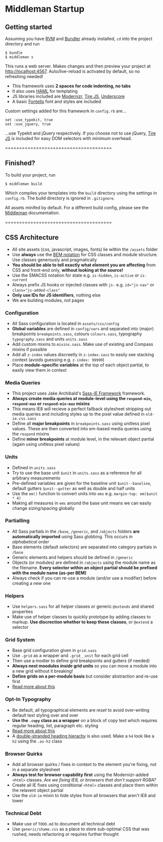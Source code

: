 Middleman Startup
=========

## Getting started

Assuming you have [RVM](https://rvm.io/) and [Bundler](http://bundler.io/) already installed, `cd` into the project directory and run

    $ bundle
    $ middleman s

This runs a web server. Makes changes and then preview your project at [http://localhost:4567](http://localhost:4567). Auto/live-reload is activated by default, so no refreshing needed!

- This framework uses **2 spaces for code indenting, no tabs**
- It also uses [HAML](http://haml.info/) for templating
- JS libraries included are [Modernizr](http://modernizr.com/), [Tire JS](http://tirejs.com/), [Underscore](http://underscorejs.org/)
- A basic [Fontello](http://fontello.com/) font and styles are included

Custom settings added for this framework in `config.rb` are...

    set :use_typekit, true
    set :use_jquery, true

...use Typekit and jQuery respectively. If you choose not to use jQuery, [Tire JS](http://tirejs.com/) is included for easy DOM selectors with minimum overhead.

======================================

## Finished?

To build your project, run

    $ middleman build

Which compiles your templates into the `build` directory using the settings in `config.rb`. The build directory is ignored in `.gitignore`.   

All assets minifed by default. For a different build config, please see the [Middleman](http://middlemanapp.com/) documentation.

======================================

## CSS Architecture

- All site assets (css, javascript, images, fonts) lie within the `/assets` folder
- Use **always** use the [BEM notation](http://csswizardry.com/2013/01/mindbemding-getting-your-head-round-bem-syntax/) for CSS classes and module structure. Use classes generously and pragmatically
- **You should be able to tell exactly what element you are affecting** from CSS and front-end only, **without looking at the source!**
- Use the SMACSS notation for state e.g. `is-hidden`, `is-active` or `is-current`
- Always prefix JS hooks or injected classes with `js-` e.g. `id="js-nav"` or `class="js-added-class"` 
- **Only use IDs for JS identifiers**, nothing else
- We are building modules, not pages

### Configuration

- All Sass configuration is located in  `assets/css/config`
- **Global variables** are defined in `config/vars` and separated into (major) breakpoints `breakpoints.sass`, colours `colours.sass`, typography `typography.sass` and units `units.sass`
- Add custom mixins to `mixins.sass`. Make use of existing and Compass mixins if possible
- Add all `z-index` values discreetly in `z-index.sass` to easily see stacking context (avoids guessing e.g. `z-index: 99999`)
- Place **module-specific variables** at the top of each object partial, to easily view them in context

### Media Queries

- This project uses Jake Archibald's [Sass-IE Framework](http://jakearchibald.github.io/sass-ie/) framework. 
- **Always create media queries at module-level using the `respond-min`, `respond-max` or `respond-min-max` mixins**
- This means IE8 will recieve a perfect fallback stylesheet stripping out media queries and including styles up to the pixel value defined in `old-ie.css.sass`
- Define all **major breakpoints** in `breakpoints.sass` using unitless pixel values. These are then converted into em-based media queries using the `respond` mixins
- Define **minor breakpoints** at module level, in the relevant object partial (again using unitless pixel values)

### Units

- Defined in `units.sass`
- Try to use the base unit `$unit` in `units.sass` as a reference for all arbitrary measurements
- Pre-defined variables are given for the baseline unit `$unit--baseline`, default gutters `$unit--gutter` as well as double and half units
- Use the `em()` function to convert units into `ems` e.g. `margin-top: em($unit * 4)`
- Making all measures in `ems` around the base unit means we can easily change sizing/spacing globally

### Partialling

- All Sass partials in the `/base`, `/generic`, and `/objects` folders **are automatically imported** using Sass globbing. This occurs *in alphabetical order*
- Base elements (default selectors) are separated into category partials in `/base`
- Generic elements and helpers should be defined in `/generic`
- Objects (or modules) are defined in `/objects` using the module name as the filename. **Every selector within an object partial should be prefixed with the module name (as-per BEM)**
- Always check if you can re-use a module (and/or use a modifier) before creating a new one

### Helpers

- Use `helpers.sass` for all helper classes or generic `@extends` and shared properties
- Make use of helper classes to quickly prototype by adding classes to markup. **Use discrection whether to keep these classes**, or `@extend` a selector

### Grid System

- Base grid configuration given in `grid.sass`
- Use `.grid` as a wrapper and `.grid__unit` for each grid cell
- Then use a modier to define grid breakpoints and gutters (if needed)
- **Always nest moodules *inside* grid units** so you can move a module into a new grid without it breaking!
- **Define grids on a per-module basis** but consider abstraction and re-use first
- [Read more about this](http://dbushell.com/2013/03/19/on-responsive-layout-and-grids/)

### Opt-In Typography

- Be default, all typographical elements are *reset* to avoid over-writing default text styling over and over
- **Use the `.copy` class as a wrapper** on a block of copy text which requires regular heading, list, paragraph etc. styling
- [Read more about this](http://dbushell.com/2012/04/18/scoping-typography-css/) 
- A [double-stranded heading hierachy](http://csswizardry.com/2012/02/pragmatic-practical-font-sizing-in-css/) is also used. Make a `h4` look like a `h2` using the `.as-h2` class

### Browser Quirks

- Add all browser quirks / fixes in context to the element you're fixing, not in a separate stylesheet
- **Always test for browser capability first** using the Modernizr-added `<html>` classes. *Are we fixing IE8, or browsers that don't support RGBA?*
- Create all IE fixes using conditional `<html>` classes and place them within the relavent object partial
- Use the `old-ie` mixin to hide styles from all browsers that aren't IE8 and lower

### Technical Debt

- Make use of `TODO.md` to document all technical debt
- Use `generic/shame.css` as a place to store sub-optimal CSS that was rushed, needs refactoring or requires further thought